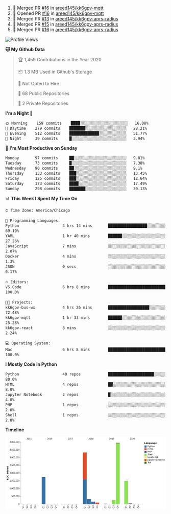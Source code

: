 <!--START_SECTION:activity-->
1. 🎉 Merged PR [#16](https://github.com//areed145/kk6gpv-mqtt/pull/16) in [areed145/kk6gpv-mqtt](https://github.com//areed145/kk6gpv-mqtt)
2. 💪 Opened PR [#16](https://github.com//areed145/kk6gpv-mqtt/pull/16) in [areed145/kk6gpv-mqtt](https://github.com//areed145/kk6gpv-mqtt)
3. 🎉 Merged PR [#13](https://github.com//areed145/kk6gpv-aprs-radius/pull/13) in [areed145/kk6gpv-aprs-radius](https://github.com//areed145/kk6gpv-aprs-radius)
4. 🎉 Merged PR [#15](https://github.com//areed145/kk6gpv-aprs-radius/pull/15) in [areed145/kk6gpv-aprs-radius](https://github.com//areed145/kk6gpv-aprs-radius)
5. 🎉 Merged PR [#16](https://github.com//areed145/kk6gpv-aprs-radius/pull/16) in [areed145/kk6gpv-aprs-radius](https://github.com//areed145/kk6gpv-aprs-radius)
<!--END_SECTION:activity-->

<!--START_SECTION:readme-info-->
<!--END_SECTION:readme-info-->

<!--START_SECTION:waka-->
![Profile Views](http://img.shields.io/badge/Profile%20Views-227-blue)

**🐱 My Github Data** 

> 🏆 1,459 Contributions in the Year 2020
 > 
> 📦 1.3 MB Used in Github's Storage 
 > 
> 🚫 Not Opted to Hire
 > 
> 📜 68 Public Repositories
 > 
> 🔑 2 Private Repositories 

**I'm a Night 🦉** 

```text
🌞 Morning    159 commits    ████░░░░░░░░░░░░░░░░░░░░░   16.08% 
🌆 Daytime    279 commits    ███████░░░░░░░░░░░░░░░░░░   28.21% 
🌃 Evening    512 commits    █████████████░░░░░░░░░░░░   51.77% 
🌙 Night      39 commits     █░░░░░░░░░░░░░░░░░░░░░░░░   3.94%

```
📅 **I'm Most Productive on Sunday** 

```text
Monday       97 commits     ██░░░░░░░░░░░░░░░░░░░░░░░   9.81% 
Tuesday      73 commits     █░░░░░░░░░░░░░░░░░░░░░░░░   7.38% 
Wednesday    90 commits     ██░░░░░░░░░░░░░░░░░░░░░░░   9.1% 
Thursday     133 commits    ███░░░░░░░░░░░░░░░░░░░░░░   13.45% 
Friday       125 commits    ███░░░░░░░░░░░░░░░░░░░░░░   12.64% 
Saturday     173 commits    ████░░░░░░░░░░░░░░░░░░░░░   17.49% 
Sunday       298 commits    ███████░░░░░░░░░░░░░░░░░░   30.13%

```


📊 **This Week I Spent My Time On** 

```text
⌚︎ Time Zone: America/Chicago

💬 Programming Languages: 
Python                   4 hrs 14 mins       █████████████████░░░░░░░░   69.19% 
YAML                     1 hr 40 mins        ██████░░░░░░░░░░░░░░░░░░░   27.26% 
JavaScript               7 mins              ░░░░░░░░░░░░░░░░░░░░░░░░░   2.07% 
Docker                   4 mins              ░░░░░░░░░░░░░░░░░░░░░░░░░   1.3% 
JSON                     0 secs              ░░░░░░░░░░░░░░░░░░░░░░░░░   0.17%

🔥 Editors: 
VS Code                  6 hrs 8 mins        █████████████████████████   100.0%

🐱‍💻 Projects: 
kk6gpv-bus-wx            4 hrs 26 mins       ██████████████████░░░░░░░   72.48% 
kk6gpv-mqtt              1 hr 33 mins        ██████░░░░░░░░░░░░░░░░░░░   25.28% 
kk6gpv-react             8 mins              ░░░░░░░░░░░░░░░░░░░░░░░░░   2.24%

💻 Operating System: 
Mac                      6 hrs 8 mins        █████████████████████████   100.0%

```

**I Mostly Code in Python** 

```text
Python                   40 repos            ████████████████████░░░░░   80.0% 
HTML                     4 repos             ██░░░░░░░░░░░░░░░░░░░░░░░   8.0% 
Jupyter Notebook         2 repos             █░░░░░░░░░░░░░░░░░░░░░░░░   4.0% 
PHP                      1 repos             ░░░░░░░░░░░░░░░░░░░░░░░░░   2.0% 
Shell                    1 repos             ░░░░░░░░░░░░░░░░░░░░░░░░░   2.0%

```


**Timeline**

![Chart not found](https://github.com/areed145/areed145/blob/master/charts/bar_graph.png) 


<!--END_SECTION:waka-->
